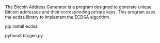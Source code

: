 The Bitcoin Address Generator is a program designed to generate unique Bitcoin addresses and their corresponding private keys. This program uses the ecdsa library to implement the ECDSA algorithm .

pip install ecdsa

python3 btcgen.py

